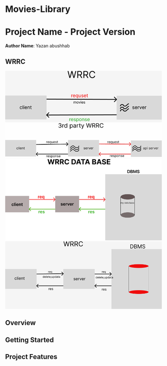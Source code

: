 # Movies-Library
# Project Name - Project Version

**Author Name**: Yazan abushhab

## WRRC
![](/img/WRRC.png)
![](/img/3rd%20party%20WRRC.png)
![](/img/WRRC%20DATA%20BASE.png)
![](/img/WRRC%20DELETE%20UPDATA.png)

## Overview

## Getting Started
<!-- What are the steps that a user must take in order to build this app on their own machine and get it running? -->

## Project Features
<!-- What are the features included in you app -->
